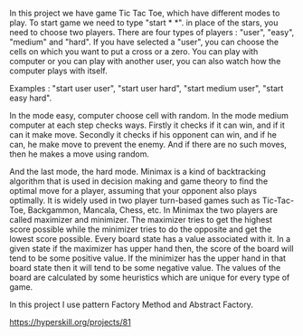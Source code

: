   In this project we have game Tic Tac Toe, which have different modes to play.
  To start game we need to type "start * *". in place of the stars, you need to choose two players.
  There are four types of players : "user", "easy", "medium" and "hard".
  If you have selected a "user", you can choose the cells on which you want to put a cross or a zero.
  You can play with computer or you can play with another user, you can also watch how the computer plays with itself.
  
  Examples : "start user user", "start user hard", "start medium user", "start easy hard".

  In the mode easy, computer choose cell with random.
  In the mode medium computer at each step checks ways. Firstly it checks if it can win, and if it can it make move.
  Secondly it checks if his opponent can win, and if he can, he make move to prevent the enemy.
  And if there are no such moves, then he makes a move using random.

  And the last mode, the hard mode.
  Minimax is a kind of backtracking algorithm that is used in decision making and game theory to find the optimal move for a player, assuming that your opponent also plays optimally. 
  It is widely used in two player turn-based games such as Tic-Tac-Toe, Backgammon, Mancala, Chess, etc.
  In Minimax the two players are called maximizer and minimizer. The maximizer tries to get the highest score possible while the minimizer tries to do the opposite and get the lowest score possible.
  Every board state has a value associated with it. In a given state if the maximizer has upper hand then, the score of the board will tend to be some positive value. If the minimizer has the upper hand in that board state then it will tend to be some negative value. The values of the board are calculated by some heuristics which are unique for every type of game.

  In this project I use pattern Factory Method and Abstract Factory.

  https://hyperskill.org/projects/81